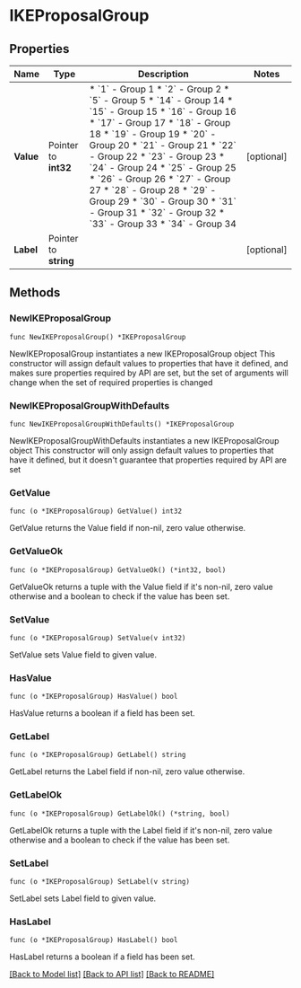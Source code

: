 # IKEProposalGroup

## Properties

Name | Type | Description | Notes
------------ | ------------- | ------------- | -------------
**Value** | Pointer to **int32** | * &#x60;1&#x60; - Group 1 * &#x60;2&#x60; - Group 2 * &#x60;5&#x60; - Group 5 * &#x60;14&#x60; - Group 14 * &#x60;15&#x60; - Group 15 * &#x60;16&#x60; - Group 16 * &#x60;17&#x60; - Group 17 * &#x60;18&#x60; - Group 18 * &#x60;19&#x60; - Group 19 * &#x60;20&#x60; - Group 20 * &#x60;21&#x60; - Group 21 * &#x60;22&#x60; - Group 22 * &#x60;23&#x60; - Group 23 * &#x60;24&#x60; - Group 24 * &#x60;25&#x60; - Group 25 * &#x60;26&#x60; - Group 26 * &#x60;27&#x60; - Group 27 * &#x60;28&#x60; - Group 28 * &#x60;29&#x60; - Group 29 * &#x60;30&#x60; - Group 30 * &#x60;31&#x60; - Group 31 * &#x60;32&#x60; - Group 32 * &#x60;33&#x60; - Group 33 * &#x60;34&#x60; - Group 34 | [optional] 
**Label** | Pointer to **string** |  | [optional] 

## Methods

### NewIKEProposalGroup

`func NewIKEProposalGroup() *IKEProposalGroup`

NewIKEProposalGroup instantiates a new IKEProposalGroup object
This constructor will assign default values to properties that have it defined,
and makes sure properties required by API are set, but the set of arguments
will change when the set of required properties is changed

### NewIKEProposalGroupWithDefaults

`func NewIKEProposalGroupWithDefaults() *IKEProposalGroup`

NewIKEProposalGroupWithDefaults instantiates a new IKEProposalGroup object
This constructor will only assign default values to properties that have it defined,
but it doesn't guarantee that properties required by API are set

### GetValue

`func (o *IKEProposalGroup) GetValue() int32`

GetValue returns the Value field if non-nil, zero value otherwise.

### GetValueOk

`func (o *IKEProposalGroup) GetValueOk() (*int32, bool)`

GetValueOk returns a tuple with the Value field if it's non-nil, zero value otherwise
and a boolean to check if the value has been set.

### SetValue

`func (o *IKEProposalGroup) SetValue(v int32)`

SetValue sets Value field to given value.

### HasValue

`func (o *IKEProposalGroup) HasValue() bool`

HasValue returns a boolean if a field has been set.

### GetLabel

`func (o *IKEProposalGroup) GetLabel() string`

GetLabel returns the Label field if non-nil, zero value otherwise.

### GetLabelOk

`func (o *IKEProposalGroup) GetLabelOk() (*string, bool)`

GetLabelOk returns a tuple with the Label field if it's non-nil, zero value otherwise
and a boolean to check if the value has been set.

### SetLabel

`func (o *IKEProposalGroup) SetLabel(v string)`

SetLabel sets Label field to given value.

### HasLabel

`func (o *IKEProposalGroup) HasLabel() bool`

HasLabel returns a boolean if a field has been set.


[[Back to Model list]](../README.md#documentation-for-models) [[Back to API list]](../README.md#documentation-for-api-endpoints) [[Back to README]](../README.md)


